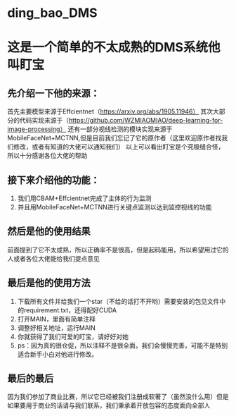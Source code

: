 # ding_bao_DMS
# 这是一个简单的不太成熟的DMS系统他叫盯宝
## 先介绍一下他的来源：
首先主要模型来源于Effcientnet（https://arxiv.org/abs/1905.11946） 
其次大部分的代码实现来源于（https://github.com/WZMIAOMIAO/deep-learning-for-image-processing）
还有一部分视线检测的模块实现来源于MobileFaceNet+MCTNN,但是目前我们忘记了它的原作者（这里欢迎原作者找我们修改，或者有知道的大佬可以通知我们）
以上可以看出盯宝是个究极缝合怪，所以十分感谢各位大佬的帮助
## 接下来介绍他的功能：
1. 我们用CBAM+Effcientnet完成了主体的行为监测
2. 并且用MobileFaceNet+MCTNN进行关键点监测以达到监控视线的功能
## 然后是他的使用结果
前面提到了它不太成熟，所以正确率不是很高，但是起码能用，所以希望用过它的人或者各位大佬能给我们提点意见
## 最后是他的使用方法
1. 下载所有文件并给我们一个star（不给的话打不开哟）需要安装的包见文件中的requirement.txt，还得配好CUDA
2. 打开MAIN，里面有简单注释
3. 调整好相关地址，运行MAIN
4. 你就获得了我们可爱的盯宝，请好好对她
5. ps：因为真的很仓促，所以注释不是很全面，我们会慢慢完善，可能不是特别适合新手小白对他进行修改。
## 最后的最后
因为我们参加了商业比赛，所以它已经被我们注册成软著了（虽然没什么用）但是如果要用于商业的话请与我们联系，我们秉承着开放包容的态度面向全部人

